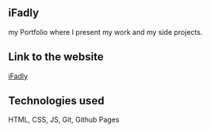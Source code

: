## iFadly
my Portfolio where I present my work and my side projects.

## Link to the website
[iFadly](https://thecooperman.github.io/iFadly/#)

## Technologies used
HTML, CSS, JS, Git, Github Pages

